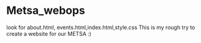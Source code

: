 # Metsa_webops
look for about.html, events.html,index.html,style.css
This is my rough try to create a website for our METSA :)

